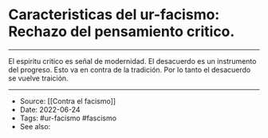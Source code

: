 # Caracteristicas del ur-facismo: Rechazo del pensamiento critico.

---
 
El espiritu critico es señal de modernidad. El desacuerdo es un instrumento del progreso. Esto va en contra de la tradición. Por lo tanto el desacuerdo se vuelve traición.

---
- Source:  [[Contra el facismo]]
- Date: 2022-06-24
- Tags: #ur-facismo #fascismo 
- See also: